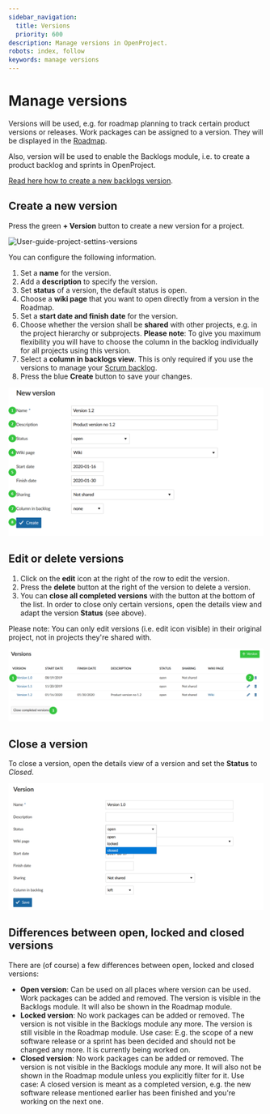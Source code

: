 ```yaml
---
sidebar_navigation:
  title: Versions
  priority: 600
description: Manage versions in OpenProject.
robots: index, follow
keywords: manage versions
---
```

# Manage versions

Versions will be used, e.g. for roadmap planning to track certain product versions or releases. Work packages can be assigned to a version. They will be displayed in the [Roadmap](../../../roadmap).

Also, version will  be used to enable the Backlogs module, i.e. to create a product backlog and sprints in OpenProject.

[Read here how to create a new backlogs version](../../../backlogs-scrum/manage-sprints).

## Create a new version

Press the green **+ Version** button to create a new version for a project.

![User-guide-project-settins-versions](User-guide-project-settins-versions.png)

You can configure the following information.

1. Set a **name** for the version.
2. Add a **description** to specify the version.
3. Set **status** of a version, the default status is open.
4. Choose a **wiki page** that you want to open directly from a version in the Roadmap.
5. Set a **start date and finish date** for the version.
6. Choose whether the version shall be **shared** with other projects, e.g. in the project hierarchy or subprojects.
**Please note**: To give you maximum flexibility you will have to choose the column in the backlog individually for all projects using this version.
7. Select a **column in backlogs view**. This is only required if you use the versions to manage your [Scrum backlog](../../../backlogs-scrum).
8. Press the blue **Create** button to save your changes.

![User-guide-project-settings-create-version](User-guide-project-settings-create-version.png)

## Edit or delete versions

1. Click on the **edit** icon at the right of the row to edit the version.
2. Press the **delete** button at the right of the version to delete a version.
3. You can **close all completed versions** with the button at the bottom of the list. In order to close only certain versions, open the details view and adapt the version **Status** (see above).

Please note: You can only edit versions (i.e. edit icon visible) in their original project, not in projects they're shared with.

![User-guide-project-settings-edit-versions](User-guide-project-settings-edit-versions.png)



## Close a version

To close a version, open the details view of a version and set the **Status** to *Closed*.

![close version](image-20200129161010953.png)

## Differences between open, locked and closed versions

There are (of course) a few differences between open, locked and closed versions:

- **Open version**: Can be used on all places where version can be used. Work packages can be added and removed. The version is visible in the Backlogs module. It will also be shown in the Roadmap module.
- **Locked version**: No work packages can be added or removed. The version is not visible in the Backlogs module any more. The version is still visible in the Roadmap module.
  Use case: E.g. the scope of a new software release or a sprint has been decided and should not be changed any more. It is currently being worked on.
- **Closed version**: No work packages can be added or removed. The version is not visible in the Backlogs module any more. It will also not be shown in the Roadmap module unless you explicitly filter for it.
  Use case: A closed version is meant as a completed version, e.g. the new software release mentioned earlier has been finished and you're working on the next one.